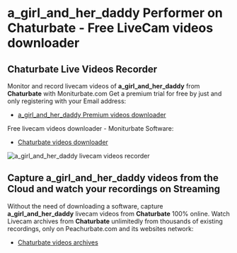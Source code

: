 # a_girl_and_her_daddy Performer on Chaturbate - Free LiveCam videos downloader

## Chaturbate Live Videos Recorder

Monitor and record livecam videos of **a_girl_and_her_daddy** from **Chaturbate** with Moniturbate.com
Get a premium trial for free by just and only registering with your Email address:
* [a_girl_and_her_daddy Premium videos downloader](https://moniturbate.com/request-demo-licence-key.html)

Free livecam videos downloader - Moniturbate Software:
* [Chaturbate videos downloader](https://moniturbate.com/moniturbate-download-software.html)

![a_girl_and_her_daddy livecam videos recorder](https://peachurnet.com/templates/moniturbate-software.png)


## Capture a_girl_and_her_daddy videos from the Cloud and watch your recordings on Streaming

Without the need of downloading a software, capture **a_girl_and_her_daddy** livecam videos from **Chaturbate** 100% online.
Watch Livecam archives from **Chaturbate** unlimitedly from thousands of existing recordings, only on Peachurbate.com and its websites network:
* [Chaturbate videos archives](https://peachurnet.com/)